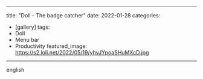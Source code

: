 
---
title: "Doll - The badge catcher"
date: 2022-01-28
categories:
- [gallery]
tags:
- Doll
- Menu bar
- Productivity
featured_image: https://s2.loli.net/2022/05/19/yhvJYpoaSHuMXcD.jpg
---

english